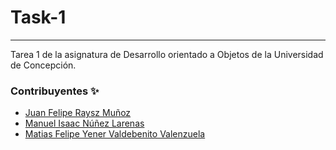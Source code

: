 
# Task-1
---

Tarea 1 de la asignatura de Desarrollo orientado a Objetos de la Universidad de Concepción.

### Contribuyentes ✨
* [Juan Felipe Raysz Muñoz](https://github.com/Kingsephir)
* [Manuel Isaac Núñez Larenas](https://github.com/sshiro0)
* [Matias Felipe Yener Valdebenito Valenzuela](https://github.com/Mazulini)

